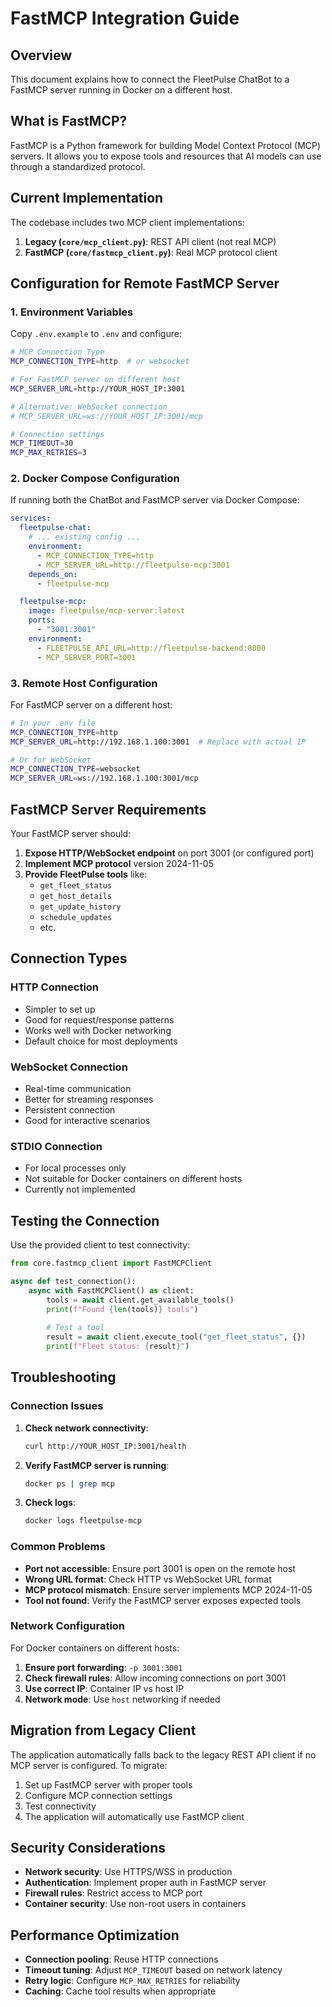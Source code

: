 # FastMCP Integration Guide

## Overview

This document explains how to connect the FleetPulse ChatBot to a FastMCP server running in Docker on a different host.

## What is FastMCP?

FastMCP is a Python framework for building Model Context Protocol (MCP) servers. It allows you to expose tools and resources that AI models can use through a standardized protocol.

## Current Implementation

The codebase includes two MCP client implementations:

1. **Legacy (`core/mcp_client.py`)**: REST API client (not real MCP)
2. **FastMCP (`core/fastmcp_client.py`)**: Real MCP protocol client

## Configuration for Remote FastMCP Server

### 1. Environment Variables

Copy `.env.example` to `.env` and configure:

```bash
# MCP Connection Type
MCP_CONNECTION_TYPE=http  # or websocket

# For FastMCP server on different host
MCP_SERVER_URL=http://YOUR_HOST_IP:3001

# Alternative: WebSocket connection
# MCP_SERVER_URL=ws://YOUR_HOST_IP:3001/mcp

# Connection settings
MCP_TIMEOUT=30
MCP_MAX_RETRIES=3
```

### 2. Docker Compose Configuration

If running both the ChatBot and FastMCP server via Docker Compose:

```yaml
services:
  fleetpulse-chat:
    # ... existing config ...
    environment:
      - MCP_CONNECTION_TYPE=http
      - MCP_SERVER_URL=http://fleetpulse-mcp:3001
    depends_on:
      - fleetpulse-mcp

  fleetpulse-mcp:
    image: fleetpulse/mcp-server:latest
    ports:
      - "3001:3001"
    environment:
      - FLEETPULSE_API_URL=http://fleetpulse-backend:8000
      - MCP_SERVER_PORT=3001
```

### 3. Remote Host Configuration

For FastMCP server on a different host:

```bash
# In your .env file
MCP_CONNECTION_TYPE=http
MCP_SERVER_URL=http://192.168.1.100:3001  # Replace with actual IP

# Or for WebSocket
MCP_CONNECTION_TYPE=websocket  
MCP_SERVER_URL=ws://192.168.1.100:3001/mcp
```

## FastMCP Server Requirements

Your FastMCP server should:

1. **Expose HTTP/WebSocket endpoint** on port 3001 (or configured port)
2. **Implement MCP protocol** version 2024-11-05
3. **Provide FleetPulse tools** like:
   - `get_fleet_status`
   - `get_host_details`
   - `get_update_history`
   - `schedule_updates`
   - etc.

## Connection Types

### HTTP Connection
- Simpler to set up
- Good for request/response patterns
- Works well with Docker networking
- Default choice for most deployments

### WebSocket Connection  
- Real-time communication
- Better for streaming responses
- Persistent connection
- Good for interactive scenarios

### STDIO Connection
- For local processes only
- Not suitable for Docker containers on different hosts
- Currently not implemented

## Testing the Connection

Use the provided client to test connectivity:

```python
from core.fastmcp_client import FastMCPClient

async def test_connection():
    async with FastMCPClient() as client:
        tools = await client.get_available_tools()
        print(f"Found {len(tools)} tools")
        
        # Test a tool
        result = await client.execute_tool("get_fleet_status", {})
        print(f"Fleet status: {result}")
```

## Troubleshooting

### Connection Issues

1. **Check network connectivity**:
   ```bash
   curl http://YOUR_HOST_IP:3001/health
   ```

2. **Verify FastMCP server is running**:
   ```bash
   docker ps | grep mcp
   ```

3. **Check logs**:
   ```bash
   docker logs fleetpulse-mcp
   ```

### Common Problems

- **Port not accessible**: Ensure port 3001 is open on the remote host
- **Wrong URL format**: Check HTTP vs WebSocket URL format
- **MCP protocol mismatch**: Ensure server implements MCP 2024-11-05
- **Tool not found**: Verify the FastMCP server exposes expected tools

### Network Configuration

For Docker containers on different hosts:

1. **Ensure port forwarding**: `-p 3001:3001`
2. **Check firewall rules**: Allow incoming connections on port 3001
3. **Use correct IP**: Container IP vs host IP
4. **Network mode**: Use `host` networking if needed

## Migration from Legacy Client

The application automatically falls back to the legacy REST API client if no MCP server is configured. To migrate:

1. Set up FastMCP server with proper tools
2. Configure MCP connection settings
3. Test connectivity
4. The application will automatically use FastMCP client

## Security Considerations

- **Network security**: Use HTTPS/WSS in production
- **Authentication**: Implement proper auth in FastMCP server
- **Firewall rules**: Restrict access to MCP port
- **Container security**: Use non-root users in containers

## Performance Optimization

- **Connection pooling**: Reuse HTTP connections
- **Timeout tuning**: Adjust `MCP_TIMEOUT` based on network latency
- **Retry logic**: Configure `MCP_MAX_RETRIES` for reliability
- **Caching**: Cache tool results when appropriate
